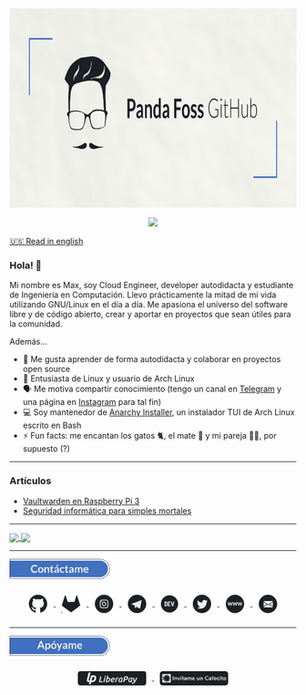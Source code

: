<p align="center"><img src="assets/banner.png" height="350px"></img></p>

<p href="https://github.com/PandaFoss" align="center"><img src="https://komarev.com/ghpvc/?username=PandaFoss&style=flat-square&label=Vistas+al+perfil&color=4070bf"></img></p>

[🇺🇸 Read in english](README_EN.md)

### Hola! 👋

Mi nombre es Max, soy Cloud Engineer, developer autodidacta y estudiante de Ingeniería en Computación. Llevo prácticamente la mitad de mi vida utilizando GNU/Linux en el día a día. Me apasiona el universo del software libre y de código abierto, crear y aportar en proyectos que sean útiles para la comunidad.

Además...

- 🧠 Me gusta aprender de forma autodidacta y colaborar en proyectos open source
- 🐧 Entusiasta de Linux y usuario de Arch Linux
- 🗣 Me motiva compartir conocimiento (tengo un canal en [Telegram](https://t.me/ElBlogDelPanda) y una página en [Instagram](https://www.instagram.com/pandafossblog/) para tal fin)
- 💻 Soy mantenedor de [Anarchy Installer](https://anarchyinstaller.org/), un instalador TUI de Arch Linux escrito en Bash
- ⚡️ Fun facts: me encantan los gatos 🐈, el mate 🧉 y mi pareja 👩🏼, por supuesto (?)

___

### Artículos
<!-- BLOG-POST-LIST:START -->
- [Vaultwarden en Raspberry Pi 3](https://pandafoss.github.io/vaultwarden-en-raspberry-pi-3/)
- [Seguridad informática para simples mortales](https://pandafoss.github.io/seguridad-informatica-para-simples-mortales/)
<!-- BLOG-POST-LIST:END -->

___

<a href="https://github.com/PandaFoss">
  <img align="center" src="https://github-readme-stats.vercel.app/api?username=PandaFoss&custom_title=Mis%20estad%C3%ADsticas%20de%20GitHub:&show_icons=true&locale=es&include_all_commits=true&hide_border=true&bg_color=f1f2f4&title_color=4070bf&icon_color=4070bf&text_color=1c1f24ff" width="49%" />
  <img align="center" src="http://github-readme-streak-stats.herokuapp.com?user=PandaFoss&hide_border=true&fire=4070BF&ring=4070BF&currStreakLabel=4070BF&background=F1F2F4&sideLabels=1C1F24&currStreakNum=1C1F24&stroke=636E80&sideNums=1C1F24&dates=636E80&border=636E80" width="49%" />
</a>

___

<p align="left"><img src="assets/contactame.png" height="35px"></img></p>

<p align="center">
<a href="https://github.com/PandaFoss">
  <img hspace="10" vspace="10" align="center" src="assets/github.png"></img>
</a>
<a href="https://gitlab.com/PandaFoss">
  <img hspace="10" vspace="10" align="center" src="assets/gitlab.png"></img>
</a>
<a href="https://www.instagram.com/pandafossblog/">
  <img hspace="10" vspace="10" align="center" src="assets/instagram.png"></img>
</a>
<a href="https://t.me/ElBlogDelPanda">
  <img hspace="10" vspace="10" align="center" src="assets/telegram.png"></img>
</a>
<a href="https://dev.to/pandafoss">
  <img hspace="10" vspace="10" align="center" src="assets/dev.png"></img>
</a>
<a href="https://twitter.com/PandaFoss">
  <img hspace="10" vspace="10" align="center" src="assets/twitter.png"></img>
</a>
<a href="https://pandafoss.github.io">
  <img hspace="10" vspace="10" align="center" src="assets/web.png"></img>
</a>
<a href="mailto:maxi.fg13@gmail.com">
  <img hspace="10" vspace="10" align="center" src="assets/mail.png"></img>
</a>
</p>

___

<p align="left"><img src="assets/apoyame.png" height="35px"></img></p>

<p align="center">
<a href="https://liberapay.com/PandaFoss/donate">
  <img hspace="10" vspace="10" align="center" src="assets/liberapay.png" height="25px"></img>
</a>
<a href="https://cafecito.app/pandafoss">
  <img hspace="10" vspace="10" align="center" src="assets/cafecito.png" height="25px"></img>
</a>
</p>
